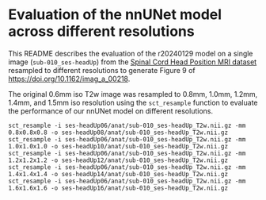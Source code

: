 # Evaluation of the nnUNet model across different resolutions

This README describes the evaluation of the r20240129 model on a single image (`sub-010_ses-headUp`) from the [Spinal Cord Head Position MRI dataset](https://openneuro.org/datasets/ds004507/versions/1.0.1) resampled to different resolutions to generate Figure 9 of https://doi.org/10.1162/imag_a_00218.

The original 0.6mm iso T2w image  was resampled to 0.8mm, 1.0mm, 1.2mm, 1.4mm, and 1.5mm iso resolution using the `sct_resample` function to evaluate the performance of our nnUNet model on different resolutions.

```commandline
sct_resample -i ses-headUp06/anat/sub-010_ses-headUp_T2w.nii.gz -mm 0.8x0.8x0.8 -o ses-headUp08/anat/sub-010_ses-headUp_T2w.nii.gz
sct_resample -i ses-headUp06/anat/sub-010_ses-headUp_T2w.nii.gz -mm 1.0x1.0x1.0 -o ses-headUp10/anat/sub-010_ses-headUp_T2w.nii.gz
sct_resample -i ses-headUp06/anat/sub-010_ses-headUp_T2w.nii.gz -mm 1.2x1.2x1.2 -o ses-headUp12/anat/sub-010_ses-headUp_T2w.nii.gz
sct_resample -i ses-headUp06/anat/sub-010_ses-headUp_T2w.nii.gz -mm 1.4x1.4x1.4 -o ses-headUp14/anat/sub-010_ses-headUp_T2w.nii.gz
sct_resample -i ses-headUp06/anat/sub-010_ses-headUp_T2w.nii.gz -mm 1.6x1.6x1.6 -o ses-headUp16/anat/sub-010_ses-headUp_T2w.nii.gz
```

